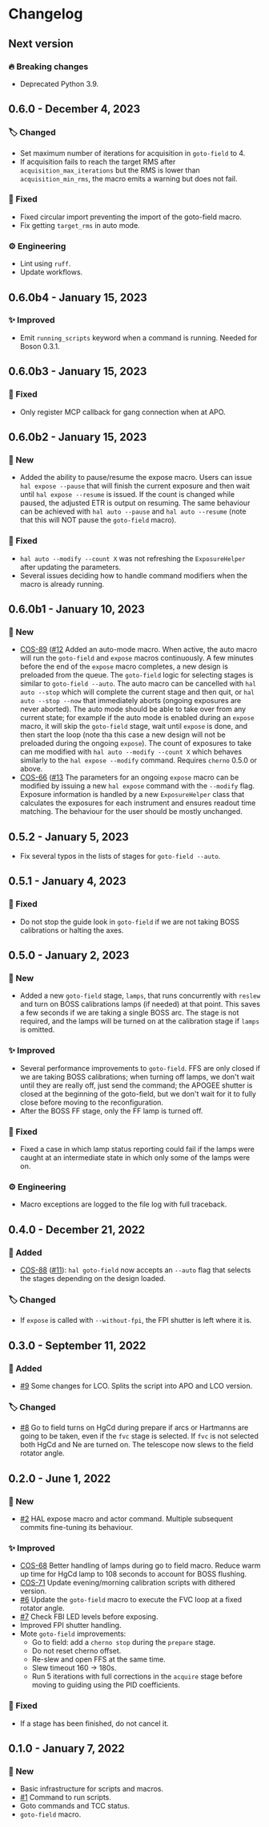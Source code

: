 # Changelog

## Next version

### 🔥 Breaking changes

* Deprecated Python 3.9.


## 0.6.0 - December 4, 2023

### 🏷️ Changed

* Set maximum number of iterations for acquisition in `goto-field` to 4.
* If acquisition fails to reach the target RMS after `acquisition_max_iterations` but the RMS is lower than `acquisition_min_rms`, the macro emits a warning but does not fail.

### 🔧 Fixed

* Fixed circular import preventing the import of the goto-field macro.
* Fix getting `target_rms` in auto mode.

### ⚙️ Engineering

* Lint using `ruff`.
* Update workflows.


## 0.6.0b4 - January 15, 2023

### ✨ Improved

* Emit `running_scripts` keyword when a command is running. Needed for Boson 0.3.1.


## 0.6.0b3 - January 15, 2023

### 🔧 Fixed

* Only register MCP callback for gang connection when at APO.


## 0.6.0b2 - January 15, 2023

### 🚀 New

* Added the ability to pause/resume the expose macro. Users can issue `hal expose --pause` that will finish the current exposure and then wait until `hal expose --resume` is issued. If the count is changed while paused, the adjusted ETR is output on resuming. The same behaviour can be achieved with `hal auto --pause` and `hal auto --resume` (note that this will NOT pause the `goto-field` macro).

### 🔧 Fixed

* `hal auto --modify --count X` was not refreshing the `ExposureHelper` after updating the parameters.
* Several issues deciding how to handle command modifiers when the macro is already running.


## 0.6.0b1 - January 10, 2023

### 🚀 New

* [COS-89](https://jira.sdss.org/browse/COS-89) ([#12](https://github.com/sdss/HAL/issues/12) Added an auto-mode macro. When active, the auto macro will run the `goto-field` and `expose` macros continuously. A few minutes before the end of the `expose` macro completes, a new design is preloaded from the queue. The `goto-field` logic for selecting stages is similar to `goto-field --auto`. The auto macro can be cancelled with `hal auto --stop` which will complete the current stage and then quit, or `hal auto --stop --now` that immediately aborts (ongoing exposures are never aborted). The auto mode should be able to take over from any current state; for example if the auto mode is enabled during an `expose` macro, it will skip the `goto-field` stage, wait until `expose` is done, and then start the loop (note tha this case a new design will not be preloaded during the ongoing `expose`). The count of exposures to take can me modified with `hal auto --modify --count X` which behaves similarly to the `hal expose --modify` command. Requires `cherno` 0.5.0 or above.
* [COS-66](https://jira.sdss.org/browse/COS-66) ([#13](https://github.com/sdss/HAL/issues/13) The parameters for an ongoing `expose` macro can be modified by issuing a new `hal expose` command with the `--modify` flag. Exposure information is handled by a new `ExposureHelper` class that calculates the exposures for each instrument and ensures readout time matching. The behaviour for the user should be mostly unchanged.


## 0.5.2 - January 5, 2023

* Fix several typos in the lists of stages for `goto-field --auto`.


## 0.5.1 - January 4, 2023

### 🔧 Fixed

* Do not stop the guide look in `goto-field` if we are not taking BOSS calibrations or halting the axes.


## 0.5.0 - January 2, 2023

### 🚀 New

* Added a new `goto-field` stage, `lamps`, that runs concurrently with `reslew` and turn on BOSS calibrations lamps (if needed) at that point. This saves a few seconds if we are taking a single BOSS arc. The stage is not required, and the lamps will be turned on at the calibration stage if `lamps` is omitted.

### ✨ Improved

* Several performance improvements to `goto-field`. FFS are only closed if we are taking BOSS calibrations; when turning off lamps, we don't wait until they are really off, just send the command; the APOGEE shutter is closed at the beginning of the goto-field, but we don't wait for it to fully close before moving to the reconfiguration.
* After the BOSS FF stage, only the FF lamp is turned off.

### 🔧 Fixed

* Fixed a case in which lamp status reporting could fail if the lamps were caught at an intermediate state in which only some of the lamps were on.

### ⚙️ Engineering

* Macro exceptions are logged to the file log with full traceback.


## 0.4.0 - December 21, 2022

### 🚀 Added

* [COS-88](https://jira.sdss.org/browse/COS-88) ([#11](https://github.com/sdss/HAL/pull/11)): `hal goto-field` now accepts an `--auto` flag that selects the stages depending on the design loaded.

### 🏷️ Changed

* If `expose` is called with `--without-fpi`, the FPI shutter is left where it is.


## 0.3.0 - September 11, 2022

### 🚀 Added

* [#9](https://github.com/sdss/HAL/pull/9) Some changes for LCO. Splits the script into APO and LCO version.

### 🏷️ Changed

* [#8](https://github.com/sdss/HAL/pull/8) Go to field turns on HgCd during prepare if arcs or Hartmanns are going to be taken, even if the `fvc` stage is selected. If `fvc` is not selected both HgCd and Ne are turned on. The telescope now slews to the field rotator angle.


## 0.2.0 - June 1, 2022

### 🚀 New

* [#2](https://github.com/sdss/HAL/pull/2) HAL expose macro and actor command. Multiple subsequent commits fine-tuning its behaviour.

### ✨ Improved

* [COS-68](https://jira.sdss.org/browse/COS-68) Better handling of lamps during go to field macro. Reduce warm up time for HgCd lamp to 108 seconds to account for BOSS flushing.
* [COS-71](https://jira.sdss.org/browse/COS-71) Update evening/morning calibration scripts with dithered version.
* [#6](https://github.com/sdss/HAL/pull/6) Update the `goto-field` macro to execute the FVC loop at a fixed rotator angle.
* [#7](https://github.com/sdss/HAL/pull/7) Check FBI LED levels before exposing.
* Improved FPI shutter handling.
* Mote `goto-field` improvements:
  * Go to field: add a `cherno stop` during the `prepare` stage.
  * Do not reset cherno offset.
  * Re-slew and open FFS at the same time.
  * Slew timeout 160 -> 180s.
  * Run 5 iterations with full corrections in the `acquire` stage before moving to guiding using the PID coefficients.

### 🔧 Fixed

* If a stage has been finished, do not cancel it.


## 0.1.0 - January 7, 2022

### 🚀 New

* Basic infrastructure for scripts and macros.
* [#1](https://github.com/sdss/HAL/pull/1) Command to run scripts.
* Goto commands and TCC status.
* `goto-field` macro.
